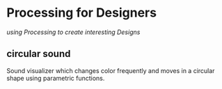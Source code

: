 # Processing for Designers 
  _using Processing to create interesting Designs_

## circular sound

Sound visualizer which changes color frequently and moves in a circular shape using parametric functions.


